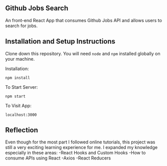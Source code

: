 ## Github Jobs Search

An front-end React App that consumes Github Jobs API and allows users to search for jobs.

## Installation and Setup Instructions 

Clone down this repository. You will need `node` and `npm` installed globally on your machine.  

Installation:

`npm install`  

To Start Server:

`npm start`  

To Visit App:

`localhost:3000`  

## Reflection

Even though for the most part I followed online tutorials, this project was still a very exciting learning experience for me. I expanded my knowledge especially in these areas:
-React Hooks and Custom Hooks
-How to consume APIs using React
-Axios
-React Reducers

